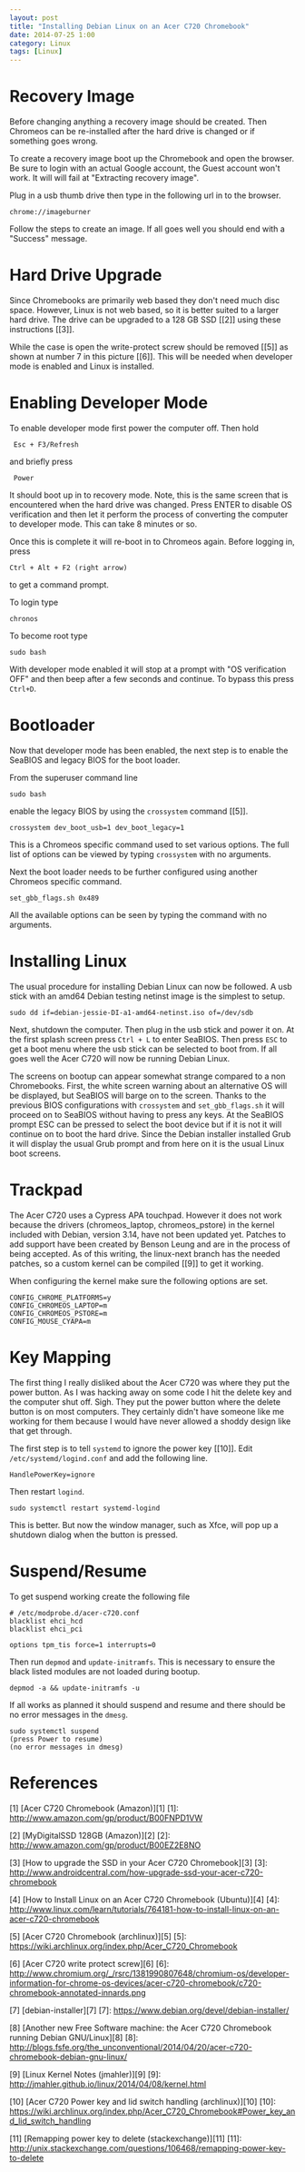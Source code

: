 ```yaml
---
layout: post
title: "Installing Debian Linux on an Acer C720 Chromebook"
date: 2014-07-25 1:00
category: Linux
tags: [Linux]
---
```


# Recovery Image

Before changing anything a recovery image should be created.  Then
Chromeos can be re-installed after the hard drive is changed or if
something goes wrong.

To create a recovery image boot up the Chromebook and open the browser.
Be sure to login with an actual Google account, the Guest account won't
work.  It will will fail at "Extracting recovery image".

Plug in a usb thumb drive then type in the following url in to the
browser.

    chrome://imageburner

Follow the steps to create an image.  If all goes well you should end
with a "Success" message.

# Hard Drive Upgrade

Since Chromebooks are primarily web based they don't need much disc
space.  However, Linux is not web based, so it is better suited to
a larger hard drive.  The drive can be upgraded to a 128 GB SSD [[2]]
using these instructions [[3]].

While the case is open the write-protect screw should be removed [[5]]
as shown at number 7 in this picture [[6]].  This will be needed when
developer mode is enabled and Linux is installed.

# Enabling Developer Mode

To enable developer mode first power the computer off.  Then hold

     Esc + F3/Refresh

and briefly press

     Power

It should boot up in to recovery mode.  Note, this is the same screen
that is encountered when the hard drive was changed.  Press ENTER to
disable OS verification and then let it perform the process of
converting the computer to developer mode.  This can take 8 minutes or
so.

Once this is complete it will re-boot in to Chromeos again.
Before logging in, press

    Ctrl + Alt + F2 (right arrow)

to get a command prompt.

To login type

    chronos

To become root type

    sudo bash

With developer mode enabled it will stop at a prompt with "OS
verification OFF" and then beep after a few seconds and continue.  To
bypass this press `Ctrl+D`.

# Bootloader

Now that developer mode has been enabled, the next step is to enable
the SeaBIOS and legacy BIOS for the boot loader.

From the superuser command line

    sudo bash

enable the legacy BIOS by using the `crossystem` command [[5]].

    crossystem dev_boot_usb=1 dev_boot_legacy=1

This is a Chromeos specific command used to set various options.  The
full list of options can be viewed by typing `crossystem` with no
arguments.

Next the boot loader needs to be further configured using another
Chromeos specific command.

    set_gbb_flags.sh 0x489

All the available options can be seen by typing the command with no
arguments.

# Installing Linux

The usual procedure for installing Debian Linux can now be followed.  A
usb stick with an amd64 Debian testing netinst image is the simplest to
setup.

    sudo dd if=debian-jessie-DI-a1-amd64-netinst.iso of=/dev/sdb

Next, shutdown the computer.  Then plug in the usb stick and power it
on.  At the first splash screen press `Ctrl + L` to enter SeaBIOS.  Then
press `ESC` to get a boot menu where the usb stick can be selected to
boot from.  If all goes well the Acer C720 will now be running Debian
Linux.

The screens on bootup can appear somewhat strange compared to a non
Chromebooks.  First, the white screen warning about an alternative OS
will be displayed, but SeaBIOS will barge on to the screen.  Thanks to
the previous BIOS configurations with `crossystem` and
`set_gbb_flags.sh` it will proceed on to SeaBIOS without having to press
any keys.  At the SeaBIOS prompt ESC can be pressed to select the boot
device but if it is not it will continue on to boot the hard drive.
Since the Debian installer installed Grub it will display the usual Grub
prompt and from here on it is the usual Linux boot screens.

# Trackpad

The Acer C720 uses a Cypress APA touchpad. However it does not work
because the drivers (chromeos\_laptop, chromeos\_pstore) in the kernel
included with Debian, version 3.14, have not been updated yet.  Patches
to add support have been created by Benson Leung and are in the process
of being accepted.  As of this writing, the linux-next branch has the
needed patches, so a custom kernel can be compiled [[9]] to get it
working.

When configuring the kernel make sure the following options are set.

    CONFIG_CHROME_PLATFORMS=y
    CONFIG_CHROMEOS_LAPTOP=m
    CONFIG_CHROMEOS_PSTORE=m
    CONFIG_MOUSE_CYAPA=m

# Key Mapping

The first thing I really disliked about the Acer C720 was where they put
the power button.  As I was hacking away on some code I hit the delete
key and the computer shut off. Sigh.  They put the power button where
the delete button is on most computers.  They certainly didn't have
someone like me working for them because I would have never allowed a
shoddy design like that get through.

The first step is to tell `systemd` to ignore the power key [[10]].
Edit `/etc/systemd/logind.conf` and add the following line.

    HandlePowerKey=ignore

Then restart `logind`.

    sudo systemctl restart systemd-logind

This is better.  But now the window manager, such as Xfce, will pop up a
shutdown dialog when the button is pressed.

# Suspend/Resume

To get suspend working create the following file

    # /etc/modprobe.d/acer-c720.conf
    blacklist ehci_hcd
    blacklist ehci_pci
    
    options tpm_tis force=1 interrupts=0
    
Then run `depmod` and `update-initramfs`.  This is necessary to ensure
the black listed modules are not loaded during bootup.

    depmod -a && update-initramfs -u

If all works as planned it should suspend and resume and there should be
no error messages in the `dmesg`.

    sudo systemctl suspend
    (press Power to resume)
    (no error messages in dmesg)

# References

  [1] [Acer C720 Chromebook (Amazon)][1]
  [1]: http://www.amazon.com/gp/product/B00FNPD1VW

  [2] [MyDigitalSSD 128GB (Amazon)][2]
  [2]: http://www.amazon.com/gp/product/B00EZ2E8NO

  [3] [How to upgrade the SSD in your Acer C720 Chromebook][3]
  [3]: http://www.androidcentral.com/how-upgrade-ssd-your-acer-c720-chromebook

  [4] [How to Install Linux on an Acer C720 Chromebook (Ubuntu)][4]
  [4]: http://www.linux.com/learn/tutorials/764181-how-to-install-linux-on-an-acer-c720-chromebook

  [5] [Acer C720 Chromebook (archlinux)][5]
  [5]: https://wiki.archlinux.org/index.php/Acer_C720_Chromebook

  [6] [Acer C720 write protect screw][6]
  [6]: http://www.chromium.org/_/rsrc/1381990807648/chromium-os/developer-information-for-chrome-os-devices/acer-c720-chromebook/c720-chromebook-annotated-innards.png

  [7] [debian-installer][7]
  [7]: https://www.debian.org/devel/debian-installer/

  [8] [Another new Free Software machine: the Acer C720 Chromebook running Debian GNU/Linux][8]
  [8]: http://blogs.fsfe.org/the_unconventional/2014/04/20/acer-c720-chromebook-debian-gnu-linux/

  [9] [Linux Kernel Notes (jmahler)][9]
  [9]: http://jmahler.github.io/linux/2014/04/08/kernel.html

  [10] [Acer C720 Power key and lid switch handling (archlinux)][10]
  [10]: https://wiki.archlinux.org/index.php/Acer_C720_Chromebook#Power_key_and_lid_switch_handling

  [11] [Remapping power key to delete (stackexchange)][11]
  [11]: http://unix.stackexchange.com/questions/106468/remapping-power-key-to-delete


